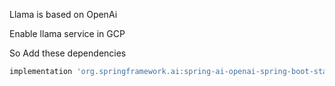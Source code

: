 

Llama is based on OpenAi


Enable llama service in GCP 




So Add these dependencies

```groovy
implementation 'org.springframework.ai:spring-ai-openai-spring-boot-starter'
```